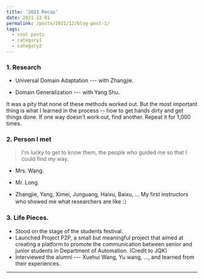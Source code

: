 ```yaml
---
title: '2021 Recap'
date: 2021-12-01
permalink: /posts/2021/12/blog-post-1/
tags:
  - cool posts
  - category1
  - category2
---
```


### 1. Research

* Universal Domain Adaptation --- with Zhangjie.

* Domain Generalization ---  with Yang Shu.



It was a pity that none of these methods worked out. But the most important thing is what I learned in the process -- how to get hands dirty and get things done. If one way doesn't work out, find another. Repeat it for 1,000 times.



### 2. Person I met

> I'm lucky to get to know them, the people who guided me so that I could find my way.

* Mrs. Wang.
  
  <!-- She’s the one who can actually look through me, and offer me advice that I needed the most.
  When she asked, *what kind of person you want to become*? I stumbled,  hearing my self saying I don’t know. But she spoke, ‘You do know, ... You want to be an interesting one. ’
 -->
* Mr. Fan.

  <!-- He is the one who tells me what does it mean to be an engineer in the first place. To find an elephant, and the refrigerator, and step by step work out what needs to be done to achieve my goal. -->

* Mr. Long.

  <!-- He is the one who shows me the passion for scientific research. And that it's not conflict with the short-term goal we target at. Just aim high and work hard. 🤟🏼✊🏼 -->

  

* Zhangjie,  Yang,  Ximei, Junguang, Haixu, Baixu, ... My first instructors who showed me what researchers are like :）

### 3. Life Pieces.

* Stood on the stage of the students festival.
* Launched Project P2P, a small but meaningful project that aimed at creating a platform to promote the communication between senior and junior students in Department of Automation. (Credit to JQK)
* Interviewed the alumni --- Xuehui Wang, Yu wang, ..., and learned from their experiences.
------